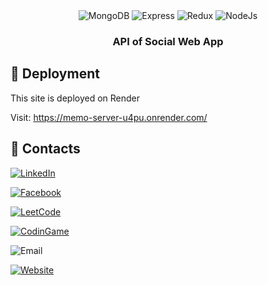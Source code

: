 <div align="center">

  <div>
    <img src="https://img.shields.io/badge/MongoDB-v4.4.6-green?logo=mongodb" alt="MongoDB">
    <img src="https://img.shields.io/badge/Express-v4.17.1-blue?logo=express" alt="Express">
    <img src="https://img.shields.io/badge/Redux-v4.0.5-purple?logo=redux" alt="Redux">
    <img src="https://img.shields.io/badge/Node.js-v14.17.0-green?logo=node.js" alt="NodeJs">
  </div> 

  <h3 align="center">API of Social Web App</h3>
</div>

## <a name="deploy">🤸 Deployment</a>

This site is deployed on Render

Visit: https://memo-server-u4pu.onrender.com/

## <a name="contact">🚀 Contacts</a>

[![LinkedIn](https://img.shields.io/badge/LinkedIn-Profile-blue?logo=linkedin)]()

[![Facebook](https://img.shields.io/badge/Facebook-Profile-blue?logo=facebook)](https://www.facebook.com/phucnhancshcmut/)

[![LeetCode](https://img.shields.io/badge/LeetCode-Profile-orange?logo=leetcode)](https://leetcode.com/u/N289/)

[![CodinGame](https://img.shields.io/badge/CodinGame-Profile-yellow?logo=codingame)](https://www.codingame.com/profile/3f88b771e04c6894b7485decd4291a7e8589985)

![Email](https://img.shields.io/badge/Email-nhan.nguyen2005phuyen@hcmut.edu.vn-green?logo=gmail)

[![Website](https://img.shields.io/badge/Website-Visit-blue?logo=globe)](https://phucnhan289.great-site.net/1/Ph%C3%BAc-Nh%C3%A2n.html)

<br />
<br />
